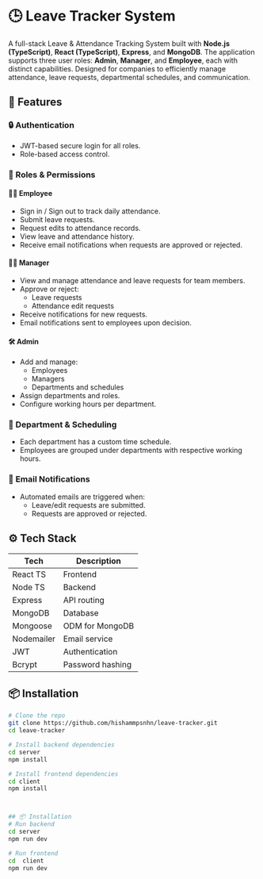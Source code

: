 # 🕒 Leave Tracker System

A full-stack Leave & Attendance Tracking System built with **Node.js (TypeScript)**, **React (TypeScript)**, **Express**, and **MongoDB**. The application supports three user roles: **Admin**, **Manager**, and **Employee**, each with distinct capabilities. Designed for companies to efficiently manage attendance, leave requests, departmental schedules, and communication.

## 🚀 Features

### 🔒 Authentication
- JWT-based secure login for all roles.
- Role-based access control.

### 👤 Roles & Permissions

#### 👨‍💼 Employee
- Sign in / Sign out to track daily attendance.
- Submit leave requests.
- Request edits to attendance records.
- View leave and attendance history.
- Receive email notifications when requests are approved or rejected.

#### 👩‍🏫 Manager
- View and manage attendance and leave requests for team members.
- Approve or reject:
  - Leave requests
  - Attendance edit requests
- Receive notifications for new requests.
- Email notifications sent to employees upon decision.

#### 🛠️ Admin
- Add and manage:
  - Employees
  - Managers
  - Departments and schedules
- Assign departments and roles.
- Configure working hours per department.

### 🏢 Department & Scheduling
- Each department has a custom time schedule.
- Employees are grouped under departments with respective working hours.

### 📧 Email Notifications
- Automated emails are triggered when:
  - Leave/edit requests are submitted.
  - Requests are approved or rejected.

## ⚙️ Tech Stack

| Tech        | Description                     |
|-------------|---------------------------------|
| React TS    | Frontend                        |
| Node TS     | Backend                         |
| Express     | API routing                     |
| MongoDB     | Database                        |
| Mongoose    | ODM for MongoDB                 |
| Nodemailer  | Email service                   |
| JWT         | Authentication                  |
| Bcrypt      | Password hashing                |



## 📦 Installation

```bash
# Clone the repo
git clone https://github.com/hishammpsnhn/leave-tracker.git
cd leave-tracker

# Install backend dependencies
cd server
npm install

# Install frontend dependencies
cd client
npm install



## 📦 Installation
# Run backend
cd server
npm run dev

# Run frontend
cd  client
npm run dev

